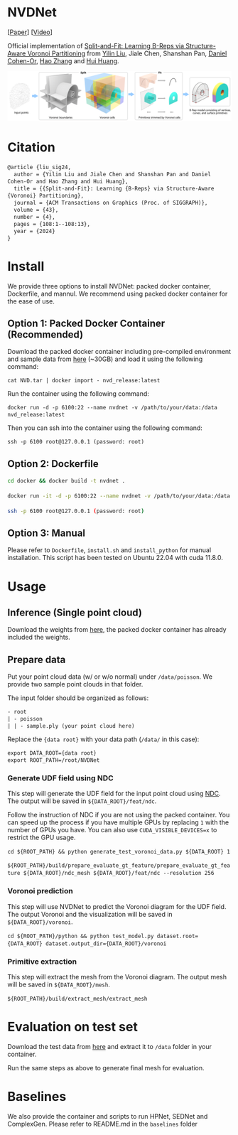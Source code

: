 # NVDNet

[[Paper](https://arxiv.org/abs/2406.05261)] [[Video](https://youtu.be/omS38sAbt9w)]

Official implementation of [Split-and-Fit: Learning B-Reps via Structure-Aware Voronoi Partitioning](https://arxiv.org/abs/2406.05261) from [Yilin Liu](https://yilinliu77.github.io/), Jiale Chen, Shanshan Pan, [Daniel Cohen-Or](https://danielcohenor.com/), [Hao Zhang](https://www.cs.sfu.ca/~haoz/) and [Hui Huang](https://vcc.tech/~huihuang).

![](assets/1teaser.png)

# Citation
```
@article {liu_sig24,
  author = {Yilin Liu and Jiale Chen and Shanshan Pan and Daniel Cohen-Or and Hao Zhang and Hui Huang},
  title = {{Split-and-Fit}: Learning {B-Reps} via Structure-Aware {Voronoi} Partitioning},
  journal = {ACM Transactions on Graphics (Proc. of SIGGRAPH)},
  volume = {43},
  number = {4},
  pages = {108:1--108:13},
  year = {2024}
}
```

# Install

We provide three options to install NVDNet: packed docker container, Dockerfile, and mannul. We recommend using packed docker container for the ease of use.

## Option 1: Packed Docker Container (Recommended)

Download the packed docker container including pre-compiled environment and sample data from [here](https://www.dropbox.com/scl/fi/p5zi97igmiygv2x69row7/NVD.tar?rlkey=l5o7hx5qu1zymxd7k4wln1pfq&st=o6zuw47v&dl=0) (~30GB) and load it using the following command:

```
cat NVD.tar | docker import - nvd_release:latest
```

Run the container using the following command:

```
docker run -d -p 6100:22 --name nvdnet -v /path/to/your/data:/data nvd_release:latest
```

Then you can ssh into the container using the following command:

```
ssh -p 6100 root@127.0.0.1 (password: root)
```

## Option 2: Dockerfile

```bash
cd docker && docker build -t nvdnet .

docker run -it -d -p 6100:22 --name nvdnet -v /path/to/your/data:/data nvdnet

ssh -p 6100 root@127.0.0.1 (password: root)
```

## Option 3: Manual

Please refer to `Dockerfile`, `install.sh` and `install_python` for manual installation. This script has been tested on Ubuntu 22.04 with cuda 11.8.0.

# Usage

## Inference (Single point cloud)

Download the weights from [here](https://www.dropbox.com/scl/fi/g6k2zwt2bbkk9y3vycrmo/0102_v15-_parsenet_unet_base16_focal75_wonormal_channel4_float32_aug.ckpt?rlkey=smryoqn52woonwhreo6l3oe1b&st=dbjvpsib&dl=0), the packed docker container has already included the weights.

## Prepare data

Put your point cloud data (w/ or w/o normal) under `/data/poisson`. We provide two sample point clouds in that folder.

The input folder should be organized as follows:

```
- root
| - poisson
| | - sample.ply (your point cloud here)
```

Replace the `{data root}` with your data path (`/data/` in this case):

```
export DATA_ROOT={data root}
export ROOT_PATH=/root/NVDNet
```

### Generate UDF field using NDC

This step will generate the UDF field for the input point cloud using [NDC](https://github.com/czq142857/NDC). The output will be saved in `${DATA_ROOT}/feat/ndc`. 

Follow the instruction of NDC if you are not using the packed container. You can speed up the process if you have multiple GPUs by replacing `1` with the number of GPUs you have. You can also use `CUDA_VISIBLE_DEVICES=x` to restrict the GPU usage.

`cd ${ROOT_PATH} && python generate_test_voronoi_data.py ${DATA_ROOT} 1`

`${ROOT_PATH}/build/prepare_evaluate_gt_feature/prepare_evaluate_gt_feature ${DATA_ROOT}/ndc_mesh ${DATA_ROOT}/feat/ndc --resolution 256`


### Voronoi prediction

This step will use NVDNet to predict the Voronoi diagram for the UDF field. The output Voronoi and the visualization will be saved in `${DATA_ROOT}/voronoi`. 

`cd ${ROOT_PATH}/python && python test_model.py dataset.root={DATA_ROOT} dataset.output_dir={DATA_ROOT}/voronoi`

### Primitive extraction

This step will extract the mesh from the Voronoi diagram. The output mesh will be saved in `${DATA_ROOT}/mesh`.

`${ROOT_PATH}/build/extract_mesh/extract_mesh `

# Evaluation on test set

Download the test data from [here](https://www.dropbox.com/scl/fi/sxhyd2x25tcpe8tp9cmko/NVD_test_data.zip?rlkey=zew313ul92i2wsmq82u8216f7&st=9as262cc&dl=0) and extract it to `/data` folder in your container.

Run the same steps as above to generate final mesh for evaluation. 


# Baselines

We also provide the container and scripts to run HPNet, SEDNet and ComplexGen. Please refer to README.md in the `baselines` folder

<!-- ## Training

## Data preparation -->

